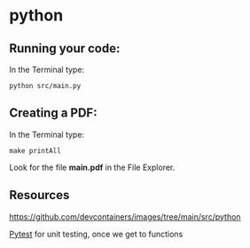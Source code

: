# python

## Running your code:

In the Terminal type:

```python src/main.py```

## Creating a PDF:

In the Terminal type:

```make printAll```

Look for the file **main.pdf** in the File Explorer.

## Resources

https://github.com/devcontainers/images/tree/main/src/python

[Pytest](https://docs.pytest.org/en/stable/index.html) for unit testing, once we get to functions
